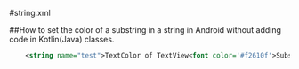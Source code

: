 #string.xml


##How to set the color of a substring in a string in Android without adding code in Kotlin(Java) classes.

```xml
    <string name="test">TextColor of TextView<font color='#f2610f'>Substring TextColor</font></string>
```